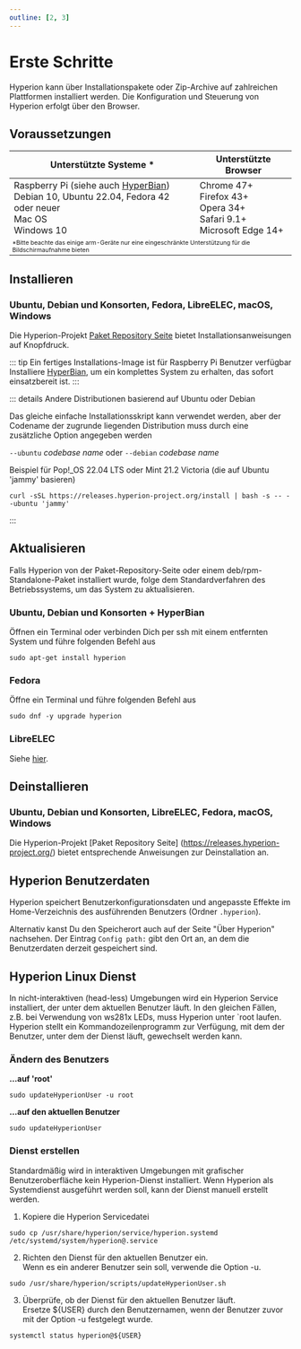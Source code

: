 ```yaml
---
outline: [2, 3]
---
```


# Erste Schritte
Hyperion kann über Installationspakete oder Zip-Archive auf zahlreichen Plattformen installiert werden.
Die Konfiguration und Steuerung von Hyperion erfolgt über den Browser.

## Voraussetzungen

<table>
    <thead>
        <tr>
            <th>Unterstützte Systeme <span style="color: var(--vp-custom-block-warning-text);">&ast;</span></th>
            <th>Unterstützte Browser</th>
        </tr>
    </thead>
    <tbody>
        <tr>
            <td>Raspberry Pi (siehe auch <a href="/de/user/HyperBian.html">HyperBian</a>)<br>Debian 10, Ubuntu 22.04, Fedora 42 oder neuer<br>Mac OS<br>Windows 10</td>
            <td>Chrome 47+<br>Firefox 43+<br>Opera 34+<br>Safari 9.1+<br>Microsoft Edge 14+</td>
        </tr>
        <tr>
            <td colspan="2" style="background-color:var(--vp-c-bg); font-size: 8pt; color: var(--vp-custom-block-warning-text);">&ast;Bitte beachte das einige arm-Geräte nur eine eingeschränkte Unterstützung für die Bildschirmaufnahme bieten</td>
        </tr>
    </tbody>
</table>

## Installieren

### Ubuntu, Debian und Konsorten, Fedora, LibreELEC, macOS, Windows
Die Hyperion-Projekt [Paket Repository Seite](https://releases.hyperion-project.org/) bietet Installationsanweisungen auf Knopfdruck.

::: tip Ein fertiges Installations-Image ist für Raspberry Pi Benutzer verfügbar
Installiere [HyperBian](/de/user/HyperBian.md), um ein komplettes System zu erhalten, das sofort einsatzbereit ist.
:::

::: details Andere Distributionen basierend auf Ubuntu oder Debian

Das gleiche einfache Installationsskript kann verwendet werden, aber der Codename der zugrunde liegenden Distribution muss durch eine zusätzliche Option angegeben werden

  `--ubuntu` _codebase name_ oder `--debian` _codebase name_

Beispiel für Pop!_OS 22.04 LTS oder Mint 21.2 Victoria (die auf Ubuntu 'jammy' basieren)

```sh:no-line-numbers
curl -sSL https://releases.hyperion-project.org/install | bash -s -- --ubuntu 'jammy'
```
:::

## Aktualisieren

Falls Hyperion von der Paket-Repository-Seite oder einem deb/rpm-Standalone-Paket installiert wurde,
folge dem Standardverfahren des Betriebssystems, um das System zu aktualisieren.


### Ubuntu, Debian und Konsorten + HyperBian

Öffnen ein Terminal oder verbinden Dich per ssh mit einem entfernten System und führe folgenden Befehl aus

```sh:no-line-numbers
sudo apt-get install hyperion
```

### Fedora

Öffne ein Terminal und führe folgenden Befehl aus

```sh:no-line-numbers
sudo dnf -y upgrade hyperion
```

### LibreELEC
Siehe [hier](https://releases.hyperion-project.org/#easy).

## Deinstallieren

### Ubuntu, Debian und Konsorten, LibreELEC, Fedora, macOS, Windows
Die Hyperion-Projekt [Paket Repository Seite] (https://releases.hyperion-project.org/) bietet entsprechende Anweisungen zur Deinstallation an.

## Hyperion Benutzerdaten
Hyperion speichert Benutzerkonfigurationsdaten und angepasste Effekte im Home-Verzeichnis des ausführenden Benutzers (Ordner `.hyperion`).

Alternativ kanst Du den Speicherort auch auf der Seite "Über Hyperion" nachsehen.
Der Eintrag `Config path:` gibt den Ort an, an dem die Benutzerdaten derzeit gespeichert sind.

## Hyperion Linux Dienst

In nicht-interaktiven (head-less) Umgebungen wird ein Hyperion Service installiert, der unter dem aktuellen Benutzer läuft.
In den gleichen Fällen, z.B. bei Verwendung von ws281x LEDs, muss Hyperion unter `root laufen.
Hyperion stellt ein Kommandozeilenprogramm zur Verfügung, mit dem der Benutzer, unter dem der Dienst läuft, gewechselt werden kann.

### Ändern des Benutzers

**...auf 'root'**

```sh:no-line-numbers
sudo updateHyperionUser -u root
```

**...auf den aktuellen Benutzer**

```sh:no-line-numbers
sudo updateHyperionUser
```

### Dienst erstellen

Standardmäßig wird in interaktiven Umgebungen mit grafischer Benutzeroberfläche kein Hyperion-Dienst installiert.
Wenn Hyperion als Systemdienst ausgeführt werden soll, kann der Dienst manuell erstellt werden.

1. Kopiere die Hyperion Servicedatei

``` sh:no-line-numbers
sudo cp /usr/share/hyperion/service/hyperion.systemd /etc/systemd/system/hyperion@.service
```

2. Richten den Dienst für den aktuellen Benutzer ein.\
Wenn es ein anderer Benutzer sein soll, verwende die Option -u.

``` sh:no-line-numbers
sudo /usr/share/hyperion/scripts/updateHyperionUser.sh
```

3. Überprüfe, ob der Dienst für den aktuellen Benutzer läuft.\
Ersetze ${USER} durch den Benutzernamen, wenn der Benutzer zuvor mit der Option -u festgelegt wurde.

``` sh:no-line-numbers
systemctl status hyperion@${USER}
```

<style>
    .vp-doc table {
        display: table;
        width: 100%;
    }
</style>
